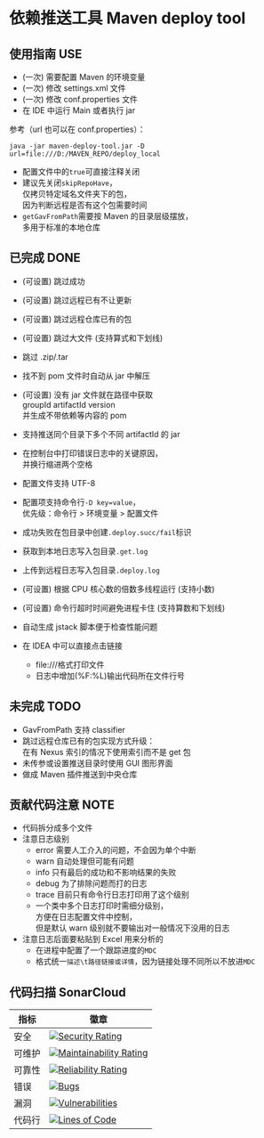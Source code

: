 # 依赖推送工具 Maven deploy tool

## 使用指南 USE

- (一次) 需要配置 Maven 的环境变量
- (一次) 修改 settings.xml 文件
- (一次) 修改 conf.properties 文件
- 在 IDE 中运行 Main 或者执行 jar 

参考（url 也可以在 conf.properties）：
```shell
java -jar maven-deploy-tool.jar -D url=file:///D:/MAVEN_REPO/deploy_local
```

- 配置文件中的`true`可直接注释关闭
- 建议先关闭`skipRepoHave`，\
  仅拷贝特定域名文件夹下的包，\
  因为判断远程是否有这个包需要时间
- `getGavFromPath`需要按 Maven 的目录层级摆放，\
  多用于标准的本地仓库


## 已完成 DONE

- (可设置) 跳过成功
- (可设置) 跳过远程已有不让更新
- (可设置) 跳过远程仓库已有的包
- (可设置) 跳过大文件 (支持算式和下划线)
- 跳过 .zip/.tar


- 找不到 pom 文件时自动从 jar 中解压
- (可设置) 没有 jar 文件就在路径中获取\
  groupId artifactId version\
  并生成不带依赖等内容的 pom
- 支持推送同个目录下多个不同 artifactId 的 jar


- 在控制台中打印错误日志中的关键原因，\
  并换行缩进两个空格


- 配置文件支持 UTF-8
- 配置项支持命令行`-D key=value`，\
  优先级：命令行 > 环境变量 > 配置文件
- 成功失败在包目录中创建`.deploy.succ/fail`标识
- 获取到本地日志写入包目录`.get.log`
- 上传到远程日志写入包目录`.deploy.log`


* (可设置) 根据 CPU 核心数的倍数多线程运行 (支持小数)
* (可设置) 命令行超时时间避免进程卡住 (支持算数和下划线)
* 自动生成 jstack 脚本便于检查性能问题

* 在 IDEA 中可以直接点击链接
  * file:///格式打印文件
  * 日志中增加(%F:%L)输出代码所在文件行号


## 未完成 TODO

- GavFromPath 支持 classifier
- 跳过远程仓库已有的包实现方式升级：\
  在有 Nexus 索引的情况下使用索引而不是 get 包
- 未传参或设置推送目录时使用 GUI 图形界面
- 做成 Maven 插件推送到中央仓库


## 贡献代码注意 NOTE

* 代码拆分成多个文件
* 注意日志级别
  * error 需要人工介入的问题，不会因为单个中断
  * warn  自动处理但可能有问题
  * info  只有最后的成功和不影响结果的失败
  * debug 为了排除问题而打的日志
  * trace 目前只有命令行日志打印用了这个级别
  * 一个类中多个日志打印时需细分级别，\
    方便在日志配置文件中控制，\
    但是默认 warn 级别就不要输出对一般情况下没用的日志
* 注意日志后面要粘贴到 Excel 用来分析的
  * 在进程中配置了一个跟踪进度的`MDC`
  * 格式统一`描述\t路径链接或详情`，因为链接处理不同所以不放进`MDC`


## 代码扫描 SonarCloud

指标  | 徽章
---   | ---
安全  | [![Security Rating](https://sonarcloud.io/api/project_badges/measure?project=LinWanCen_maven-deploy-tool&metric=security_rating)](https://sonarcloud.io/dashboard?id=LinWanCen_maven-deploy-tool)
可维护| [![Maintainability Rating](https://sonarcloud.io/api/project_badges/measure?project=LinWanCen_maven-deploy-tool&metric=sqale_rating)](https://sonarcloud.io/dashboard?id=LinWanCen_maven-deploy-tool)
可靠性| [![Reliability Rating](https://sonarcloud.io/api/project_badges/measure?project=LinWanCen_maven-deploy-tool&metric=reliability_rating)](https://sonarcloud.io/dashboard?id=LinWanCen_maven-deploy-tool)
错误  | [![Bugs](https://sonarcloud.io/api/project_badges/measure?project=LinWanCen_maven-deploy-tool&metric=bugs)](https://sonarcloud.io/dashboard?id=LinWanCen_maven-deploy-tool)
漏洞  | [![Vulnerabilities](https://sonarcloud.io/api/project_badges/measure?project=LinWanCen_maven-deploy-tool&metric=vulnerabilities)](https://sonarcloud.io/dashboard?id=LinWanCen_maven-deploy-tool)
代码行| [![Lines of Code](https://sonarcloud.io/api/project_badges/measure?project=LinWanCen_maven-deploy-tool&metric=ncloc)](https://sonarcloud.io/dashboard?id=LinWanCen_maven-deploy-tool)

